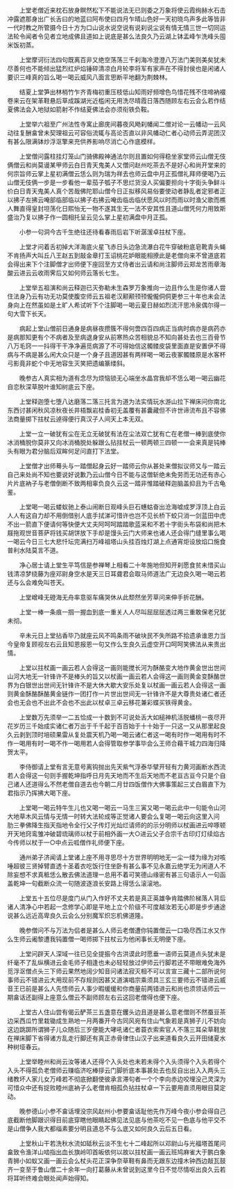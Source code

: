 <!-- { "loadSidebar": true } -->
　　上堂老僧近来枕石放身瞑然松下不能说法无已则委之万象将使云霞绚赫水石击冲露遮那身出广长舌曰的地蓝曰阿布使曰四月乍晴山色好一天初晓鸟声多此等皆非一代时教之所管摄今日十方为口山说水说空说有说刹说尘说有情无情三世一切同运法轮令闻者令见者立地成佛且道如上说底是甚么法良久乃云湖上钵盂峰乍洗峰头囤米饭初蒸。

　　上堂摩诃衍法四句既离百非又绝空荡荡三千刹海冷澄澄八万法门美则美矣犹未尽善何也不能倾出猛烈红炉焰锤碎清凉白月轮李将军有家声在不得封侯也是闲诸人要识三峰真的旨么喝一喝云威风八面言思断平地翻为荆棘林。

　　结夏上堂笋出林梢竹乍齐青梅初重压枝低山知雨好频增色鸟惜花残不住啼衲裰卷来云在架革鞋悬后草成蹊湖光近槛闲无用洗尽晴霞日落西随顾左右云会么若作结夏佛法会入地狱如箭射不作结夏佛法会亦须衔铁负鞍。

　　上堂举六祖至广州法性寺寓止廊庑间暮夜风飏刹幡闻二僧对论一云幡动一云风动往复酬畣曾未契理祖云可容俗流辄与高论否直以非风幡动仁者心动师云弄泥团汉有甚么限满钵炒浮沤擎来充供养影响尽消亡心作底模样。

　　上堂僧问露柱挂灯笼山门骑佛殿神通法尔则且置如何得稳坐家堂师云山僧无伎俩僧云和尚莫谩某甲师云白日青天鬼美人又僧问赵州吃茶去不是好心和尚开堂来的何宗旨师云掌上星初满僧云恁么则为瑞为祥去也师云盘中月正孤僧礼拜师便喝乃云山僧无伎俩一步是一步看他一辈茄子瓠子不思烂货没人买偏要担向十字街头争鲜斗价白日青天鬼美人真个苦哉佛陀耶山僧今日正拟移风易俗要使动者静乱者定邪者正以拂子左拂云唵部临部临以拂子右拂云唵齿临齿临伏愿风以时而雨以时渔父歌而樵人舞直得皇封坦荡化日熙怡无一物不遂其生无一法不安其性且道山僧凭何力用致斯盛治乃复以拂子作一圆相托呈云见么掌上星初满盘中月正孤。

　　小参一句洞今古千生绝往还待看春雨后岩下听潺湲卓拄杖下座。

　　上堂才问着舌初掉大洋海底火星飞赤日头边急流瀑白花牛穿破粉底皂靴青头蝇不肯扬声大叫丘八王赵五到敲金章打玉诏桃花妒眼能相撩此是老僧向来不曾道底若会得出来下个注脚僧才出师便下座回至方丈侍者出云请和尚注脚师云郑龙苦雨章海酸云进云云收雨霁后又如何师云落长七生。

　　上堂举五祖演和尚云释迦已灭弥勒未生森罗万象推向一边且作么生是你诸人尝住法身乃云有功无功莫使腹空师云五祖老汉颟颟顸顸儱儱侗侗更参三十年也未会法身向上在然虽如是土旷人希试听下个注脚喝一喝云夏日赫如烈流汗思冷泉偶尔得一句大雪下长天。

　　病起上堂山僧前日通身是病昼夜攒簇不得何啻四百四病正当病时病亦是病药亦是病那知更有个不病者及至病退身安从前寒热众苦相貌总不知向甚处去也三百骨节八万毛窍一一抖得干干净净遍觅病源了不可得始信这髑髅皮袋里面直是安置伊不得病与不病是甚么闲大众只是一个身子且道因甚有两样喝一喝云夜冢髑髅原是水客杯弓影竟非蛇个中无地容生灭笑把遗编篆缕斜。

　　晚参古人真实相为道有念尽为烦恼锁无心端坐水晶宫我却不恁么喝一喝云幽花自恋秋深草脱叶谁知树底云下座。

　　上堂释迦堕七堕八达磨落二落三托言为道为法实情玩水游山拉下禅床问你南北东西讨甚闲秋风凉秋夜长井梧飘岩桂香初无盖覆有甚囊藏但不许世谛流布且不容佛法商量掷下拄杖云逴得便行真汉子人间天上本无双。

　　上堂一立一破犹有尘在无立无破犹有法在尘法双亡犹有亡在老僧一棒到底使你冰消桶脱你莫非又向冰消桶脱处躲跟么拈拄杖云一顿两顿三四顿一一会来真是钝棒头有眼为君分脑后双眸何足问直打下法堂。

　　上堂僧才出师蓦头与一踏僧起身云好一踏师云你从甚处来僧拟议师又与一踏云自己来处尚不知也要说好说歉乃云山僧今日不能与这僧斩绝未免劳而无功还有赤心片片底衲子与老僧倒断不致两相辜负良久云这一踏非惟踏破释迦脑盖抑且为千古龟鉴。

　　上堂喝一喝云蝼蚁驰上泰山闹断日观峰头巨石蟪蛄奋出沧海嘘成罗浮顶上白云人人有这自力却不用倒借别人底手拭涕可惜许也岂不见长桥下蛟只消一剑蓝田中虎不出一箭直下便请何等快便大丈夫阿呵呵踏踏歌蓝采和不若十字街头布袋和尚把木屐拖观世音菩萨将钱买胡饼放下手却是馒头云门大师来也诸人还会得门缝里事么喝一喝云今日三七大悲忏坛完满扫万峰祖塔山头挂百烛灯湖上点通宵炬设放焰口施食普利水陆莫言不道。

　　净心居士请上堂生平笃信是参禅琴上相看二十年施地但知开刹愿食贫未惜买山钱清凉梦绕藤为座邓尉身空水是天三日耳聋君会取马师道法广无边良久喝一喝云若还与么会难免叫苍天。

　　上堂嶒峰无磴海无舟率意驱车痛哭休从此颓然坐芳草问来伸手折花酬。

　　上堂一棒一条痕一掴一握血到底一重关人人尽叫屈屈屈透过两三重敢保老兄犹未彻。

　　辛未元日上堂拈香毕乃就座云风不鸣条雨不破块民不失所路不拾遗承谁恩力当今皇帝复顾视左右云且知恩报恩一句又作么生良久云虚空开口呵呵笑佛法从来贵出情。

　　上堂以拄杖画一画云若人会得这一画则能搅长河为酥酪变大地作黄金世出世间山河大地无一针锋许不是棒头的旨又以杖画一画云若人会得这一画则黄金变酥酪世界为白银世出世间无针锋许不是大休大歇大安乐处复以杖画一画云若人会得这一画则黄金酥酪酥酪黄金链作一团打作一片世出世间无一针锋许不是大尊贵处诸仁者还会也无会也不出此不会也不出此以杖卓三卓云移花兼彩蝶买铁得黄金。

　　上堂数万先须举一二五恰成一十数到不可说处舌大如槌神机活脱蟠桃一夜尽开花岁历三千始成实诸仁者万出于千千起于百百始于十十始于一只这一又从那里起良久云剥到顶时培硕果雷从复处震天机乃喝一喝云诸仁者这一喝有时作一喝用有时不作一喝用有时一喝不作一喝用若人会得管取参学事毕会么王师合藉干城力四海归降贺太平。

　　李侍御请上堂有言无意号离钩抛出先天紫气浮泰华擘开轻有力黄河画断水西流若人会得这一句则手握乾坤指呼日月先天地而不生后天地而不老亘古亘今只是个自己诸人还道得么不然老僧自道去也今朝二月廿四饭僧作大佛事策起三丈白眉直下为君指示乃挥拂大喝下座。

　　上堂喝一喝云特牛生儿也又喝一喝云一马生三寅又喝一喝云此中一句能令山河大地草木风云情与无情一时转大法轮成等正觉诸人要会么复喝一喝云向这里入问　肋三拳佛降生指天指地令全行父子传灯光灿烂请师的的示分明师以杖画进云啐啄顿开天地窍鸾雏冲破碧琉璃师以杖于前相外画一大○进云父子合宗千古印灯灯续焰古今传师以杖于一○中点云呱僧作礼师便下座。

　　通州弟子济闻请上堂诸上座不用寻思尽十方世界明明地无一尘一缕为缘为对咳唾超彼三贤掉臂直透十圣着衣吃饭行住坐卧有甚么事不见永嘉云绝学无为闲道人不除妄想不求真秪恁么散去佛法道理一总用不着可笑德山缘密有甚三句语示人一句函盖乾坤一句截断众流一句随波逐浪长安路上得恁么滚滚地。

　　上堂五十五位尽是度门从门入作好不丈夫若是真正英雄争肯踏佛阶梯落人背后诸人清净心中若起一念修学心即是平地上立个阶级不可度越汝若无心即是步步通途说甚么远近高卑良久云会么分别魔军炽忘机佛道隆。

　　晚参僧问不与万法为侣者是甚么人师云老僧遭你钝置僧云一口吸尽西江水又作么生师云阇黎遭我钝置僧一喝师掷下拄杖云为他闲事长无明便下座。

　　上堂问辟天人深域一往已见全提振今古洪谟此时愿垂一语师云莫道点头犹未是纤毫不了乱纵横进云金毛师子相逢也未必轻轻放过伊师云行脚若还不带眼难免海外觅浮沤僧点头三下师云果然地阔少知音问诸法寂灭相不可以言宣三藏十二部所说何事师云不错进云大用现前不存规则因甚又道演唱宗乘须具三玄三要师云不错进云威音王已前是甚么人先悟师云人事少暇缓缓和你商量前两错进云和尚也须领话师云一期畣话还副得上座意么僧云不副师顾左右云这回老僧得也便下座。

　　上堂古人住山尝有偈云酽茶三五盏意在钁头边且道是甚么意老僧则不然蚕豆茶边采西瓜竹里栽锄成生熟地一月两番开今古同风宛有住山气象若是真狮子儿不妨向这边跳踯所谓狮子儿众随后三岁便能大哮吼诸仁者蓑衣索索官人不落三耳朵草鞋放在禅床脚下省得诸方乱走行脚还有真正赤骨律住山汉子出来道看良久云开田储夏水种树垭春云。

　　上堂举睦州和尚云汝等诸人还得个入头处也未若未得个入头须得个入头若得个入头不得孤负老僧师云赚临济吃棒拶云门脚折底本事甚处去也反自出出入入两头三绪教坏人家儿女万峰若不彻底掀翻使彼承言滞句者一个个李向赤边咬埋没己灵深为可惜众中还有捉败睦州底衲子么老僧肯相孤负拈拄杖卓一下云要用直须用眼目莫定动。

　　晚参德山小参不畣话埋没宗风赵州小参要畣话耻他先作万峰今夜小参会得自己底截断他脚跟识得目前底穿瞎他眼睛起佛见法见底与他茶吃不见一色底与他平交不是山僧争人我大都缁素要分明且道总不与么底又如何良久云后五日看。

　　上堂秋山干若洗秋水流如砥秋云淡不生七十二峰起所以邓尉山与光福塔首尾问畣致令渔洋山啮指出血长旗岭叩首皈依何以故以拄杖画一画云班鸠麻雀大于鹏白象青狮小如蚁又画一画云会么杖头花正深争奈草鞋有鼻而无跟东边撞木钟西边敲瓦鼓齐一变至于鲁山僧二十余年一向打葛藤从未曾说到这里今日不觉尽情呕出良久云若将耳听终难会眼处闻声始得知。

